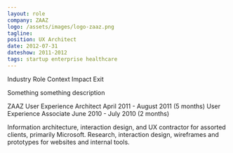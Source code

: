 ```yaml
---
layout: role
company: ZAAZ
logo: /assets/images/logo-zaaz.png
tagline: 
position: UX Architect
date: 2012-07-31
dateshow: 2011-2012
tags: startup enterprise healthcare
---
```


Industry
Role
Context
Impact
Exit

Something something description


ZAAZ
User Experience Architect
April 2011 - August 2011 (5 months)
User Experience Associate June 2010 - July 2010 (2 months)

Information architecture, interaction design, and UX contractor for assorted clients, primarily Microsoft. Research, interaction design, wireframes and prototypes for websites and internal tools.